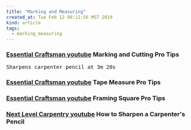 ```yaml
---
title: "Marking and Measuring"
created_at: Tue Feb 12 08:11:56 MST 2019
kind: article
tags:
  - marking_measuring
---
```


<h3>
  <a href="https://www.youtube.com/watch?v=_ugkCBG1PSY" target="_blank">Essential Craftsman youtube</a>
  Marking and Cutting Pro Tips
</h3>

<pre>
Sharpens carpenter pencil at 3m 20s
</pre>

<h3>
  <a href="https://www.youtube.com/watch?v=p-AlTvciSQ8" target="_blank">Essential Craftsman youtube</a>
  Tape Measure Pro Tips
</h3>

<h3>
  <a href="https://www.youtube.com/watch?v=V1S4ZVHDc9A" target="_blank">Essential Craftsman youtube</a>
  Framing Square Pro Tips
</h3>

<h3>
  <a href="https://www.youtube.com/watch?v=FM8uRAdZ8S0" target="_blank">Next Level Carpentry youtube</a>
  How to Sharpen a Carpenter's Pencil
</h3>

<!--
html boilerplate fragments
<a href="" target="_blank"></a>
<a name=""></a>
<img src="" width="400px">
<ul>
  <li></li>
  <li><a href="" target="_blank"></a></li>
</ul>
<pre>
</pre>
<p style="margin-bottom: 2em;"></p>
<hr style="border: 0; height: 3px; background: #333; background-image: linear-gradient(to right, #ccc, #333, #ccc);">
<pre><code>
</code></pre>
<math xmlns='http://www.w3.org/1998/Math/MathML' display='block'>
</math>
:-->
